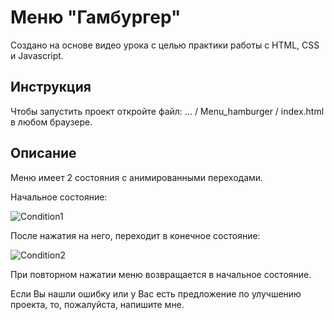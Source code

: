 # Меню "Гамбургер"
Создано на основе видео урока с целью практики работы c HTML, CSS и Javascript. 

## Инструкция
Чтобы запустить проект откройте файл: ... / Menu_hamburger / index.html в любом браузере.

## Описание
Меню имеет 2 состояния с анимированными переходами.

Начальное состояние:

![Сondition1](https://github.com/DenisShilyaev/Menu_hamburger/raw/master/for_README/Сondition_Start.PNG)

После нажатия на него, переходит в конечное состояние:

![Сondition2](https://github.com/DenisShilyaev/Menu_hamburger/raw/master/for_README/Сondition_End.PNG)

При повторном нажатии меню возвращается в начальное состояние.

Если Вы нашли ошибку или у Вас есть предложение по улучшению проекта, то, пожалуйста, напишите мне.
